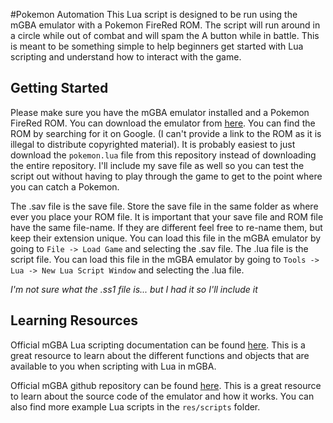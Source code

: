 #Pokemon Automation
This Lua script is designed to be run using the mGBA emulator with a Pokemon FireRed ROM. The script will run around in a circle while out of combat and will spam the A button while in battle. This is meant to be something simple to help beginners get started with Lua scripting and understand how to interact with the game.

## Getting Started
Please make sure you have the mGBA emulator installed and a Pokemon FireRed ROM. You can download the emulator from [here](https://mgba.io/downloads.html). You can find the ROM by searching for it on Google. (I can't provide a link to the ROM as it is illegal to distribute copyrighted material). It is probably easiest to just download the `pokemon.lua` file from this repository instead of downloading the entire repository. I'll include my save file as well so you can test the script out without having to play through the game to get to the point where you can catch a Pokemon.

The .sav file is the save file. Store the save file in the same folder as where ever you place your ROM file. It is important that your save file and ROM file have the same file-name. If they are different feel free to re-name them, but keep their extension unique. You can load this file in the mGBA emulator by going to `File -> Load Game` and selecting the .sav file. The .lua file is the script file. You can load this file in the mGBA emulator by going to `Tools -> Lua -> New Lua Script Window` and selecting the .lua file.

*I'm not sure what the .ss1 file is... but I had it so I'll include it*

## Learning Resources
Official mGBA Lua scripting documentation can be found [here](https://mgba.io/docs/). This is a great resource to learn about the different functions and objects that are available to you when scripting with Lua in mGBA.

Official mGBA github repository can be found [here](https://github.com/mgba-emu/mgba). This is a great resource to learn about the source code of the emulator and how it works. You can also find more example Lua scripts in the `res/scripts` folder.

